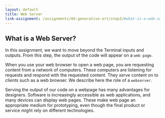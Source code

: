 ```yaml
---
layout: default
title: Web Server
link-assignment: /assignments/04-generative-art/step3/#what-is-a-web-server
---
```


## What is a Web Server?

In this assignment, we want to move beyond the Terminal inputs and outputs. From this step, the output of the code will appear on a `web page`.

When you use your web browser to open a web page, you are requesting content from a network of computers. These computers are listening for requests and respond with the requested content. They _serve_ content on to _clients_ such as a web browser. We describe here the role of a `webserver`.

Serving the output of our code on a webpage has many advantages for designers. Software is increasingly accessible as web applications, and many devices can display web pages. These make web page an appropriate medium for prototyping, even though the final product or service might rely on different technologies.

[]({{site.baseurl}}{{page.url}})